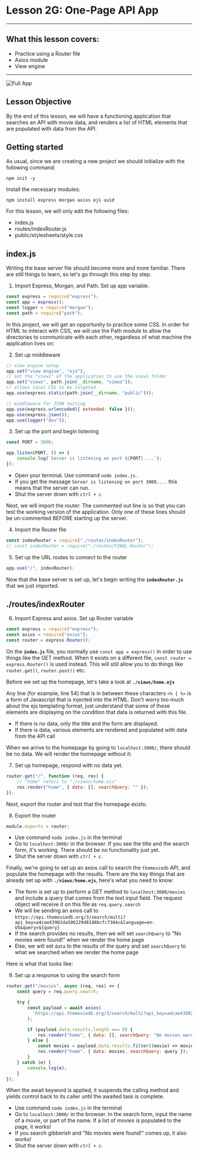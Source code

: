 # Lesson 2G: One-Page API App

---

## What this lesson covers:

- Practice using a Router file
- Axios module
- View engine

---

![Full App](https://i.imgur.com/8MbwsJW.png)

## Lesson Objective

By the end of this lesson, we will have a functioning application that searches an API with movie data, and renders a list of HTML elements that are populated with data from the API.

## Getting started

As usual, since we are creating a new project we should initialize with the following command:

```
npm init -y
```

Install the necessary modules:

```
npm install express morgan axios ejs uuid
```

For this lesson, we will only edit the following files:

- index.js
- routes/indexRouter.js
- public/stylesheets/style.css

## index.js

Writing the base server file should become more and more familiar. There are still things to learn, so let's go through this step by step.

1. Import Express, Morgan, and Path. Set up app variable.

```js
const express = require("express");
const app = express();
const logger = require("morgan");
const path = require("path");
```

In this project, we will get an opportunity to practice some CSS. In order for HTML to interact with CSS, we will use the Path module to allow the directories to communicate with each other, regardless of what machine the application lives on:

2. Set up middleware

```js
// view engine setup
app.set("view engine", "ejs");
// set the "views" of the application to use the views folder
app.set("views", path.join(__dirname, "views"));
// allows local CSS to be targeted
app.use(express.static(path.join(__dirname, "public")));

// middleware for JSON testing
app.use(express.urlencoded({ extended: false }));
app.use(express.json());
app.use(logger("dev"));
```

3. Set up the port and begin listening

```js
const PORT = 3000;

app.listen(PORT, () => {
    console.log(`Server is listening on port ${PORT}....`);
});
```

- Open your terminal. Use command `node index.js`.
- If you get the message `Server is listening on port 3000....` this means that the server can run.
- Shut the server down with _`ctrl + c`_.

Next, we will import the router. The commented out line is so that you can test the working version of the application. Only one of these lines should be un-commented BEFORE starting up the server.

4. Import the Router file

```js
const indexRouter = require("./routes/indexRouter");
// const indexRouter = require("./routes/FINAL-Router");
```

5. Set up the URL routes to connect to the router

```js
app.use("/", indexRouter);
```

Now that the base server is set up, let's begin writing the **`indexRouter.js`** that we just imported.

## ./routes/indexRouter

6. Import Express and axios. Set up Router variable

```js
const express = require("express");
const axios = require("axios");
const router = express.Router();
```

On the **`index.js`** file, you normally use `const app = express()` in order to use things like the GET method. When it exists on a different file, `const router = express.Router()` is used instead. This will still allow you to do things like `router.get()`, `router.post()` etc.

Before we set up the homepage, let's take a look at **`./views/home.ejs`**

Any line (for example, line 54) that is in between these characters `<% { %>` is a form of Javascript that is injected into the HTML. Don't worry too much about the ejs templating format, just understand that some of these elements are displaying on the condition that data is returned with this file.

- If there is no data, only the title and the form are displayed.
- If there is data, various elements are rendered and populated with data from the API call

When we arrive to the homepage by going to `localhost:3000/`, there should be no data. We will render the homepage without it:

7. Set up homepage, respond with no data yet.

```js
router.get("/", function (req, res) {
    // "home" refers to "./views/home.ejs"
    res.render("home", { data: [], searchQuery: "" });
});
```

Next, export the router and test that the homepage exists:

8. Export the router
<!-- 8. Export the router -->

```js
module.exports = router;
```

- Use command `node index.js` in the terminal
- Go to `localhost:3000/` in the browser. If you see the title and the search form, it's working. There should be no functionality just yet.
- Shut the server down with _`ctrl + c`_.

Finally, we're going to set up an axios call to search the `themoviedb` API, and populate the homepage with the results. There are the key things that are already set up with **`./views/home.ejs`**, here's what you need to know:

- The form is set up to perform a GET method to `localhost:3000/movies` and include a query that comes from the text input field. The request object will receive it on this file as `req.query.search`
- We will be sending an axios call to `https://api.themoviedb.org/3/search/multi?api_key=a4cae43902da506229d8148bcfc7364c&language=en-US&query=${query}`
- If the search provides no results, then we will set `searchQuery` to "No movies were found!" when we render the home page
- Else, we will set `data` to the results of the query and set `searchQuery` to what we searched when we render the home page

Here is what that looks like:

9. Set up a response to using the search form

```js
router.get("/movies", async (req, res) => {
    const query = req.query.search;

    try {
        const payload = await axios(
          `https://api.themoviedb.org/3/search/multi?api_key=a4cae43902da506229d8148bcfc7364c&language=en-US&query=${query}`
        );

        if (payload.data.results.length === 0) {
            res.render("home", { data: [], searchQuery: "No movies were found!" });
        } else {
            const movies = payload.data.results.filter((movie) => movie.media_type === "movie");
            res.render("home", { data: movies, searchQuery: query });
        }
    } catch (e) {
        console.log(e);
    }
});
```

When the await keyword is applied, it suspends the calling method and yields control back to its caller until the awaited task is complete.

- Use command `node index.js` in the terminal
- Go to `localhost:3000/` in the browser. In the search form, input the name of a movie, or part of the name. If a list of movies is populated to the page, it works!
- If you search gibberish and "No movies were found!" comes up, it also works!
- Shut the server down with _`ctrl + c`_.
